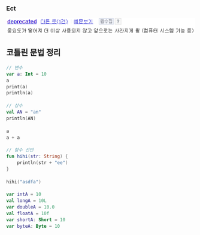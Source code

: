 ### Ect
![](./study_memo/res/200110/deprecated_의미.PNG)

## 코틀린 문법 정리

```kotlin
// 변수
var a: Int = 10
a
print(a)
println(a)

// 상수
val AN = "an"
println(AN)

a
a + a

// 함수 선언
fun hihi(str: String) {
    println(str + "ee")
}

hihi("asdfa")

var intA = 10
val longA = 10L
var doubleA = 10.0
val floatA = 10f
var shortA: Short = 10
var byteA: Byte = 10


```

